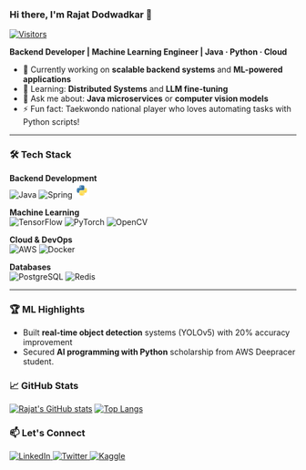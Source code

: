 ### Hi there, I'm Rajat Dodwadkar 👋

[![Visitors](https://visitor-badge.glitch.me/badge?page_id=RajatDodwadkar)](https://github.com/RajatDodwadkar)

**Backend Developer | Machine Learning Engineer | Java · Python · Cloud**

- 🔭 Currently working on **scalable backend systems** and **ML-powered applications**
- 🌱 Learning: **Distributed Systems** and **LLM fine-tuning**
- 💬 Ask me about: **Java microservices** or **computer vision models**
- ⚡ Fun fact: Taekwondo national player who loves automating tasks with Python scripts!

---

### 🛠 Tech Stack

**Backend Development**  
<img alt="Java" width="26px" src="https://cdn-icons-png.flaticon.com/512/226/226777.png"/> 
<img alt="Spring" width="26px" src="https://spring.io/images/spring-logo-9146a4d3298760c2e7e49595184e1975.svg"/> 
<img alt="Python" width="26px" src="https://raw.githubusercontent.com/github/explore/80688e429a7d4ef2fca1e82350fe8e3517d3494d/topics/python/python.png"/>

**Machine Learning**  
<img alt="TensorFlow" width="26px" src="https://upload.wikimedia.org/wikipedia/commons/2/2d/Tensorflow_logo.svg"/>
<img alt="PyTorch" width="26px" src="https://upload.wikimedia.org/wikipedia/commons/9/96/Pytorch_logo.png"/>
<img alt="OpenCV" width="26px" src="https://upload.wikimedia.org/wikipedia/commons/3/32/OpenCV_Logo_with_text_svg_version.svg"/>

**Cloud & DevOps**  
<img alt="AWS" width="26px" src="https://upload.wikimedia.org/wikipedia/commons/9/93/Amazon_Web_Services_Logo.svg"/> 
<img alt="Docker" width="26px" src="https://www.docker.com/wp-content/uploads/2022/03/vertical-logo-monochromatic.png"/>

**Databases**  
<img alt="PostgreSQL" width="26px" src="https://www.postgresql.org/media/img/about/press/elephant.png"/> 
<img alt="Redis" width="26px" src="https://redis.io/images/redis-white.png"/>

---

### 🏆 ML Highlights
- Built **real-time object detection** systems (YOLOv5) with 20% accuracy improvement
- Secured **AI programming with Python** scholarship from AWS Deepracer student.

### 📈 GitHub Stats

[![Rajat's GitHub stats](https://github-readme-stats.vercel.app/api?username=RajatDodwadkar&show_icons=true&theme=radical&hide=issues)](https://github.com/RajatDodwadkar)
[![Top Langs](https://github-readme-stats.vercel.app/api/top-langs/?username=RajatDodwadkar&layout=compact&theme=radical)](https://github.com/RajatDodwadkar)

### 📫 Let's Connect

<a href="https://www.linkedin.com/in/rajatdodwadkar/">
  <img alt="LinkedIn" width="26px" src="https://img.favpng.com/25/4/21/linkedin-facebook-social-media-font-awesome-icon-png-favpng-QRqmwk6cNZRQZwxSAJpYRt4Rf_t.jpg"/>
</a>
<a href="https://twitter.com/Rajatdodwadkar">
  <img alt="Twitter" width="26px" src="https://help.twitter.com/content/dam/help-twitter/brand/logo.png"/>
</a>
<a href="https://www.kaggle.com/yourprofile">
  <img alt="Kaggle" width="26px" src="https://cdn4.iconfinder.com/data/icons/logos-and-brands/512/189_Kaggle_logo_logos-512.png"/>
</a>
